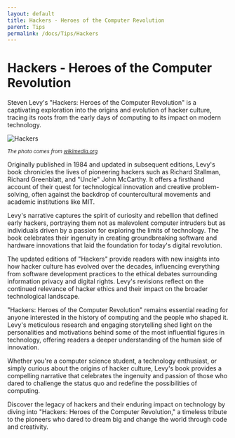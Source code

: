 ```yaml
---
layout: default
title: Hackers - Heroes of the Computer Revolution
parent: Tips
permalink: /docs/Tips/Hackers
---
```


# Hackers - Heroes of the Computer Revolution

Steven Levy's "Hackers: Heroes of the Computer Revolution" is a captivating exploration into the origins and evolution of hacker culture, tracing its roots from the early days of computing to its impact on modern technology.

![Hackers](https://upload.wikimedia.org/wikipedia/en/thumb/1/1e/Hackersz_.jpg/220px-Hackersz_.jpg)

<sub> *The photo comes from [wikimedia.org](https://web.archive.org/web/20240526233815/https://en.wikipedia.org/wiki/Hackers:_Heroes_of_the_Computer_Revolution)* </sub>

Originally published in 1984 and updated in subsequent editions, Levy's book chronicles the lives of pioneering hackers such as Richard Stallman, Richard Greenblatt, and "Uncle" John McCarthy. It offers a firsthand account of their quest for technological innovation and creative problem-solving, often against the backdrop of countercultural movements and academic institutions like MIT.

Levy's narrative captures the spirit of curiosity and rebellion that defined early hackers, portraying them not as malevolent computer intruders but as individuals driven by a passion for exploring the limits of technology. The book celebrates their ingenuity in creating groundbreaking software and hardware innovations that laid the foundation for today's digital revolution.

The updated editions of "Hackers" provide readers with new insights into how hacker culture has evolved over the decades, influencing everything from software development practices to the ethical debates surrounding information privacy and digital rights. Levy's revisions reflect on the continued relevance of hacker ethics and their impact on the broader technological landscape.

"Hackers: Heroes of the Computer Revolution" remains essential reading for anyone interested in the history of computing and the people who shaped it. Levy's meticulous research and engaging storytelling shed light on the personalities and motivations behind some of the most influential figures in technology, offering readers a deeper understanding of the human side of innovation.

Whether you're a computer science student, a technology enthusiast, or simply curious about the origins of hacker culture, Levy's book provides a compelling narrative that celebrates the ingenuity and passion of those who dared to challenge the status quo and redefine the possibilities of computing.

Discover the legacy of hackers and their enduring impact on technology by diving into "Hackers: Heroes of the Computer Revolution," a timeless tribute to the pioneers who dared to dream big and change the world through code and creativity.